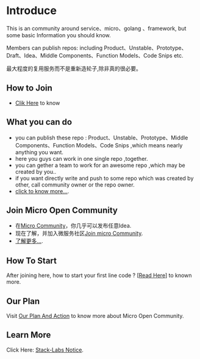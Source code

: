 # Introduce

This is an community around service、micro、golang 、framework, but some basic Information you should know.

Members can publish repos: including Product、Unstable、Prototype、Draft、Idea、Middle Components、Function Models、Code Snips etc.

最大程度的复用服务而不是重新造轮子,除非真的很必要。

## How to Join

+ [Clik Here](how-to-join.md) to know

## What you can do 

+ you can publish these repo : Product、Unstable、Prototype、Middle Components、Function Models、Code Snips ,which means nearly anything you want.
+ here you guys can work in one single repo ,together.
+ you can gether a team to work for an awesome repo ,which may be created by you..
+ if you want directly write and push to some repo which was created by other, call community owner or the repo owner.
+ [click to know more...](how-to-start.md).



## Join Micro Open Community

+ 在[Micro Community](https://github.com/micro-community)，你几乎可以发布任意Idea.
+ 现在了解，并加入微服务社区[Join micro Community](https://github.com/micro-community/how-to-join).
+ [了解更多...](https://github.com/micro-in-cn/Notice/blob/master/we-need-you.md).

## How To Start 

After joining here, how to start your first line code ? [[Read Here](how-to-start.md)] to known more.

## Our Plan

Visit [Our Plan And Action](our-plan-and-action.md) to know more about Micro Open Community.


## Learn More

Click Here: [Stack-Labs Notice](https://github.com/stack-labs/Notice).

